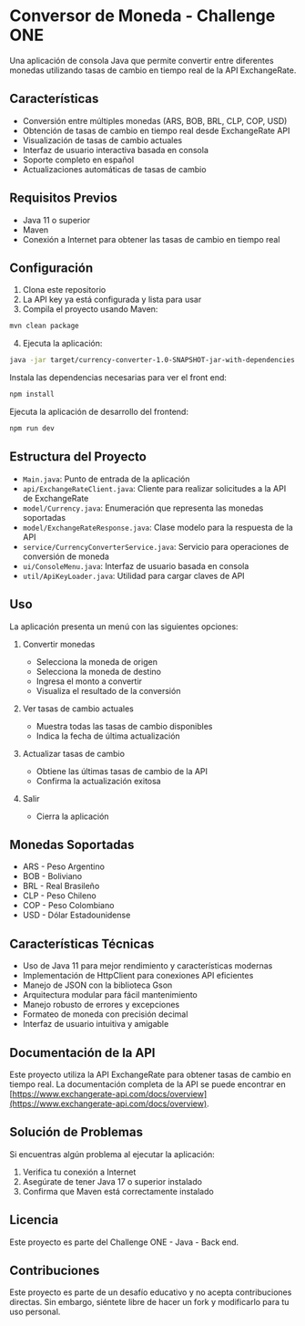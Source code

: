 # Conversor de Moneda - Challenge ONE

Una aplicación de consola Java que permite convertir entre diferentes monedas utilizando tasas de cambio en tiempo real de la API ExchangeRate.

## Características

- Conversión entre múltiples monedas (ARS, BOB, BRL, CLP, COP, USD)
- Obtención de tasas de cambio en tiempo real desde ExchangeRate API
- Visualización de tasas de cambio actuales
- Interfaz de usuario interactiva basada en consola
- Soporte completo en español
- Actualizaciones automáticas de tasas de cambio

## Requisitos Previos

- Java 11 o superior
- Maven
- Conexión a Internet para obtener las tasas de cambio en tiempo real

## Configuración

1. Clona este repositorio
2. La API key ya está configurada y lista para usar
3. Compila el proyecto usando Maven:

```bash
mvn clean package
```

4. Ejecuta la aplicación:

```bash
java -jar target/currency-converter-1.0-SNAPSHOT-jar-with-dependencies.jar

```
Instala las dependencias necesarias para ver el front end:
```bash
npm install
```
Ejecuta la aplicación de desarrollo del frontend:
```bash
npm run dev
```
## Estructura del Proyecto

- `Main.java`: Punto de entrada de la aplicación
- `api/ExchangeRateClient.java`: Cliente para realizar solicitudes a la API de ExchangeRate
- `model/Currency.java`: Enumeración que representa las monedas soportadas
- `model/ExchangeRateResponse.java`: Clase modelo para la respuesta de la API
- `service/CurrencyConverterService.java`: Servicio para operaciones de conversión de moneda
- `ui/ConsoleMenu.java`: Interfaz de usuario basada en consola
- `util/ApiKeyLoader.java`: Utilidad para cargar claves de API

## Uso

La aplicación presenta un menú con las siguientes opciones:

1. Convertir monedas
   - Selecciona la moneda de origen
   - Selecciona la moneda de destino
   - Ingresa el monto a convertir
   - Visualiza el resultado de la conversión

2. Ver tasas de cambio actuales
   - Muestra todas las tasas de cambio disponibles
   - Indica la fecha de última actualización

3. Actualizar tasas de cambio
   - Obtiene las últimas tasas de cambio de la API
   - Confirma la actualización exitosa

0. Salir
   - Cierra la aplicación

## Monedas Soportadas

- ARS - Peso Argentino
- BOB - Boliviano
- BRL - Real Brasileño
- CLP - Peso Chileno
- COP - Peso Colombiano
- USD - Dólar Estadounidense

## Características Técnicas

- Uso de Java 11 para mejor rendimiento y características modernas
- Implementación de HttpClient para conexiones API eficientes
- Manejo de JSON con la biblioteca Gson
- Arquitectura modular para fácil mantenimiento
- Manejo robusto de errores y excepciones
- Formateo de moneda con precisión decimal
- Interfaz de usuario intuitiva y amigable

## Documentación de la API

Este proyecto utiliza la API ExchangeRate para obtener tasas de cambio en tiempo real. La documentación completa de la API se puede encontrar en [https://www.exchangerate-api.com/docs/overview](https://www.exchangerate-api.com/docs/overview).

## Solución de Problemas

Si encuentras algún problema al ejecutar la aplicación:

1. Verifica tu conexión a Internet
2. Asegúrate de tener Java 17 o superior instalado
3. Confirma que Maven está correctamente instalado
## Licencia

Este proyecto es parte del Challenge ONE - Java - Back end.

## Contribuciones

Este proyecto es parte de un desafío educativo y no acepta contribuciones directas. Sin embargo, siéntete libre de hacer un fork y modificarlo para tu uso personal.
